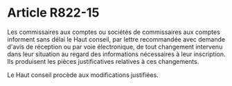 # Article R822-15

Les commissaires aux comptes ou sociétés de commissaires aux comptes informent sans délai le Haut conseil, par lettre recommandée avec demande d'avis de réception ou par voie électronique, de tout changement intervenu dans leur situation au regard des informations nécessaires à leur inscription. Ils produisent les pièces justificatives relatives à ces changements.<p> Le Haut conseil procède aux modifications justifiées.</p>